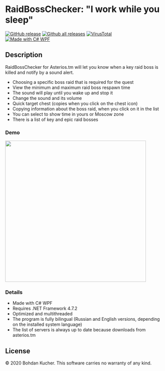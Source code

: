 # RaidBossChecker: "I work while you sleep"

[![GitHub release](https://img.shields.io/github/v/release/ibkucher/raidbosschecker?label=version&color=important&style=for-the-badge)](https://github.com/ibkucher/RaidBossChecker/releases/)
[![Github all releases](https://img.shields.io/github/downloads/ibkucher/raidbosschecker/total?style=for-the-badge&color=yellow)](https://github.com/ibkucher/RaidBossChecker/releases/)
[![VirusTotal](https://img.shields.io/badge/VirusTotal-done-success?style=for-the-badge)](https://www.virustotal.com/gui/file/6b447b9c339fbfef027051610ff9625ab2933ca5233da56b8d89c4d79a234b26/detection)\
[![Made with C# WPF](https://img.shields.io/badge/made%20with-c%23%20WPF-blue?style=for-the-badge)](https://github.com/ibkucher/RaidBossChecker/)

## Description
RaidBossChecker for Asterios.tm will let you know when a key raid boss is killed and notify by a sound alert.
- Choosing a specific boss raid that is required for the quest
- View the minimum and maximum raid boss respawn time 
- The sound will play until you wake up and stop it
- Change the sound and its volume
- Quick target chest (copies when you click on the chest icon)
- Copying information about the boss raid, when you click on it in the list
- You can select to show time in yours or Moscow zone
- There is a list of key and epic raid bosses

### Demo
<img src="http://g.recordit.co/D3BfyGzSAw.gif" width="450"/>

### Details
- Made with C# WPF
- Requires .NET Framework 4.7.2
- Optimized and multithreaded
- The program is fully bilingual (Russian and English versions, depending on the installed system language)
- The list of servers is always up to date because downloads from asterios.tm

## License
© 2020 Bohdan Kucher. This software carries no warranty of any kind.